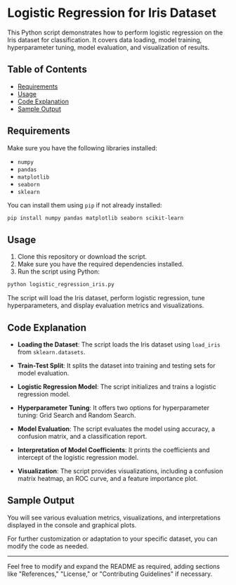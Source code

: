 # Logistic Regression for Iris Dataset

This Python script demonstrates how to perform logistic regression on the Iris dataset for classification. It covers data loading, model training, hyperparameter tuning, model evaluation, and visualization of results.

## Table of Contents

- [Requirements](#requirements)
- [Usage](#usage)
- [Code Explanation](#code-explanation)
- [Sample Output](#sample-output)

## Requirements

Make sure you have the following libraries installed:

- `numpy`
- `pandas`
- `matplotlib`
- `seaborn`
- `sklearn`

You can install them using `pip` if not already installed:

```bash
pip install numpy pandas matplotlib seaborn scikit-learn
```

## Usage

1. Clone this repository or download the script.
2. Make sure you have the required dependencies installed.
3. Run the script using Python:

```bash
python logistic_regression_iris.py
```

The script will load the Iris dataset, perform logistic regression, tune hyperparameters, and display evaluation metrics and visualizations.

## Code Explanation

- **Loading the Dataset**: The script loads the Iris dataset using `load_iris` from `sklearn.datasets`.

- **Train-Test Split**: It splits the dataset into training and testing sets for model evaluation.

- **Logistic Regression Model**: The script initializes and trains a logistic regression model.

- **Hyperparameter Tuning**: It offers two options for hyperparameter tuning: Grid Search and Random Search.

- **Model Evaluation**: The script evaluates the model using accuracy, a confusion matrix, and a classification report.

- **Interpretation of Model Coefficients**: It prints the coefficients and intercept of the logistic regression model.

- **Visualization**: The script provides visualizations, including a confusion matrix heatmap, an ROC curve, and a feature importance plot.

## Sample Output

You will see various evaluation metrics, visualizations, and interpretations displayed in the console and graphical plots.

For further customization or adaptation to your specific dataset, you can modify the code as needed.

---

Feel free to modify and expand the README as required, adding sections like "References," "License," or "Contributing Guidelines" if necessary.
